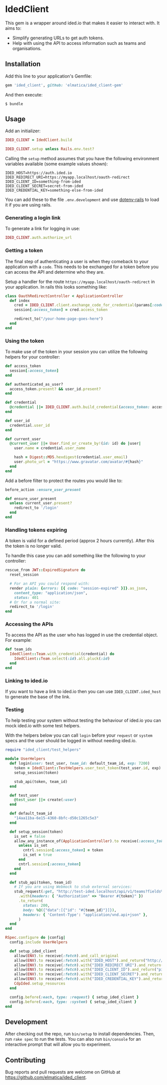 # IdedClient

This gem is a wrapper around ided.io that makes it easier to interact with. It aims to:
- Simplify generating URLs to get auth tokens.
- Help with using the API to access information such as teams and organisations.

## Installation

Add this line to your application's Gemfile:

```ruby
gem 'ided_client', github: 'elmatica/ided_client-gem'
```

And then execute:

    $ bundle

## Usage

Add an initializer:

```ruby
IDED_CLIENT = IdedClient.build

IDED_CLIENT.setup unless Rails.env.test?
```

Calling the `setup` method assumes that you have the following environment variables available (some example values shown):
```
IDED_HOST=https://auth.ided.io
IDED_REDIRECT_URI=https://myapp.localhost/oauth-redirect
IDED_CLIENT_ID=something-from-ided
IDED_CLIENT_SECRET=secret-from-ided
IDED_CREDENTIAL_KEY=something-else-from-ided
```

You can add these to the file `.env.development` and use [dotenv-rails](https://github.com/bkeepers/dotenv) to load it if you are using rails.

### Generating a login link
To generate a link for logging in use:
```ruby
IDED_CLIENT.auth.authorize_url
```

### Getting a token
The final step of authenticating a user is when they comeback to your application with a `code`. This needs to be exchanged for a token before you can access the API and determine who they are.

Setup a handler for the route `https://myapp.localhost/oauth-redirect` in your application. In rails this looks something like:
```ruby
class OauthRedirectController < ApplicationController
  def index
    cred = IDED_CLIENT.client.exchange_code_for_credential(params[:code])
    session[:access_token] = cred.access_token

    redirect_to("/your-home-page-goes-here")
  end
end
```

### Using the token

To make use of the token in your session you can utilize the following helpers for your controller:
```ruby
def access_token
  session[:access_token]
end

def authenticated_as_user?
  access_token.present? && user_id.present?
end

def credential
  @credential ||= IDED_CLIENT.auth.build_credential(access_token: access_token)
end

def user_id
  credential.user_id
end

def current_user
  @current_user ||= User.find_or_create_by!(id: id) do |user|
    user.name = credential.user_name

    hash = Digest::MD5.hexdigest(credential.user_email)
    user.photo_url = "https://www.gravatar.com/avatar/#{hash}"
  end
end
```

Add a before filter to protect the routes you would like to:
```ruby
before_action :ensure_user_present

def ensure_user_present
  unless current_user.present?
    redirect_to '/login'
  end
end
```

### Handling tokens expiring
A token is valid for a defined period (approx 2 hours currently). After this the token is no longer valid.

To handle this case you can add something like the following to your controller:
```ruby
rescue_from JWT::ExpiredSignature do
  reset_session

  # For an API you could respond with:
  render plain: {errors: [{ code: "session-expired" }]}.as_json,
    content_type: "application/json",
    status: 401
  # Or for a normal site:
  redirect_to '/login'
end
```

### Accessing the APIs

To access the API as the user who has logged in use the credential object. For example:

```ruby
def team_ids
  IdedClient::Team.with_credential(credential) do
    IdedClient::Team.select(:id).all.pluck(:id)
  end
end
```

### Linking to ided.io

If you want to have a link to ided.io then you can use `IDED_CLIENT.ided_host` to generate the base of the link.


### Testing

To help testing your system without testing the behaviour of ided.io you can mock ided.io with some test helpers.

With the helpers below you can call `login` before your `request` or `system` specs and the user should be logged in without needing ided.io.

```ruby
require "ided_client/test_helpers"

module UserHelpers
  def login(user: test_user, team_id: default_team_id, exp: 7200)
    token = IdedClient::TestHelpers.user_test_token(test_user.id, exp)
    setup_session(token)

    stub_api(token, team_id)
  end

  def test_user
    @test_user ||= create(:user)
  end

  def default_team_id
    "14aa11ba-6e15-4360-8bfc-d50c1265c5e3"
  end

  def setup_session(token)
    is_set = false
    allow_any_instance_of(ApplicationController).to receive(:access_token) do |cntrl|
      unless is_set
        cntrl.session[:access_token] = token
        is_set = true
      end
      cntrl.session[:access_token]
    end
  end

  def stub_api(token, team_id)
    # If you are using Webmock to stub external services:
    stub_request(:get, "http://test-ided.localhost/api/v1/teams?fields%5Bteams%5D=id")
      .with(headers: { "Authorization" => "Bearer #{token}" })
      .to_return(
        status: 200,
        body: %Q({"data":[{"id": "#{team_id}"}]}),
        headers: { 'Content-Type': "application/vnd.api+json" },
      )
  end
end

RSpec.configure do |config|
  config.include UserHelpers

  def setup_ided_client
    allow(ENV).to receive(:fetch).and_call_original
    allow(ENV).to receive(:fetch).with("IDED_HOST").and_return("http://test-ided.localhost")
    allow(ENV).to receive(:fetch).with("IDED_REDIRECT_URI").and_return("http://test-ided.localhost/redirect")
    allow(ENV).to receive(:fetch).with("IDED_CLIENT_ID").and_return("pizza-client-yo")
    allow(ENV).to receive(:fetch).with("IDED_CLIENT_SECRET").and_return("super-secret-calzone")
    allow(ENV).to receive(:fetch).with("IDED_CREDENTIAL_KEY").and_return(IdedClient::TestHelpers.public_key.to_s)
    CdpIded.setup_resources
  end

  config.before(:each, type: :request) { setup_ided_client }
  config.before(:each, type: :system) { setup_ided_client }
end
```

## Development

After checking out the repo, run `bin/setup` to install dependencies. Then, run `rake spec` to run the tests. You can also run `bin/console` for an interactive prompt that will allow you to experiment.

## Contributing

Bug reports and pull requests are welcome on GitHub at https://github.com/elmatica/ided_client.
